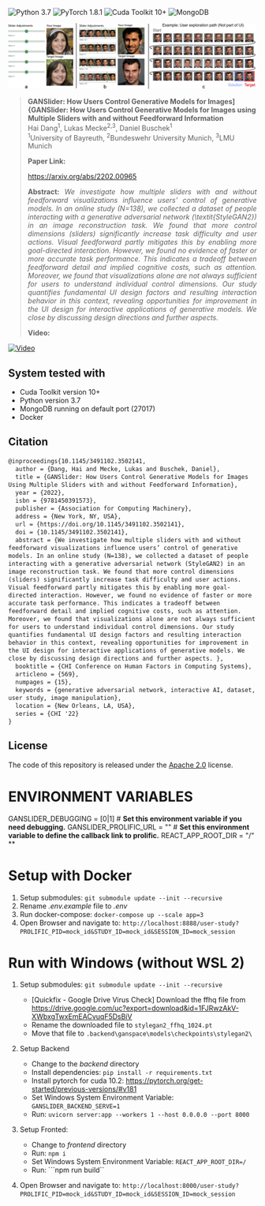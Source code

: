 
![Python 3.7](https://img.shields.io/badge/python-3.6-green.svg)
![PyTorch 1.8.1](https://img.shields.io/badge/pytorch-1.4-green.svg)
![Cuda Toolkit 10+](https://img.shields.io/badge/cudatoolkit-10%2B-green)
![MongoDB](https://img.shields.io/badge/mongodb-4.4.3-green)


<img src="./static/teaser.png" alt="Teaser figure" width="1024px"/>

> **GANSlider: How Users Control Generative Models for Images]{GANSlider: How Users Control Generative Models for Images using Multiple Sliders with and without Feedforward Information**<br>
> Hai Dang<sup>1</sup>, Lukas Mecke<sup>2,3</sup>, Daniel Buschek<sup>1</sup><br>
> <sup>1</sup>University of Bayreuth, <sup>2</sup>Bundeswehr University Munich, <sup>3</sup>LMU Munich<br>
> <p align="justify"><b>Paper Link:</b></p>
  > <a href="https://arxiv.org/abs/2202.00965">https://arxiv.org/abs/2202.00965</a>
>
> <p align="justify"><b>Abstract:</b> <i>We investigate how multiple sliders with and without feedforward visualizations influence users' control of generative models. In an online study (N=138), we collected a dataset of people interacting with a generative adversarial network (\textit{StyleGAN2}) in an image reconstruction task. We found that more control dimensions (sliders) significantly increase task difficulty and user actions. Visual feedforward partly mitigates this by enabling more goal-directed interaction. However, we found no evidence of faster or more accurate task performance. This indicates a tradeoff between feedforward detail and implied cognitive costs, such as attention. Moreover, we found that visualizations alone are not always sufficient for users to understand individual control dimensions. Our study quantifies fundamental UI design factors and resulting interaction behavior in this context, revealing opportunities for improvement in the UI design for interactive applications of generative models. We close by discussing design directions and further aspects.</i></p>
> <p align="justify"><b>Video:</b></p> 


[![Video](https://img.youtube.com/vi/zaGc5OsQhlk/maxresdefault.jpg)](https://www.youtube.com/watch?v=zaGc5OsQhlk)


## System tested with

- Cuda Toolkit version 10+
- Python version 3.7
- MongoDB running on default port (27017)
- Docker


## Citation
```
@inproceedings{10.1145/3491102.3502141,
  author = {Dang, Hai and Mecke, Lukas and Buschek, Daniel},
  title = {GANSlider: How Users Control Generative Models for Images Using Multiple Sliders with and without Feedforward Information},
  year = {2022},
  isbn = {9781450391573},
  publisher = {Association for Computing Machinery},
  address = {New York, NY, USA},
  url = {https://doi.org/10.1145/3491102.3502141},
  doi = {10.1145/3491102.3502141},
  abstract = {We investigate how multiple sliders with and without feedforward visualizations influence users’ control of generative models. In an online study (N=138), we collected a dataset of people interacting with a generative adversarial network (StyleGAN2) in an image reconstruction task. We found that more control dimensions (sliders) significantly increase task difficulty and user actions. Visual feedforward partly mitigates this by enabling more goal-directed interaction. However, we found no evidence of faster or more accurate task performance. This indicates a tradeoff between feedforward detail and implied cognitive costs, such as attention. Moreover, we found that visualizations alone are not always sufficient for users to understand individual control dimensions. Our study quantifies fundamental UI design factors and resulting interaction behavior in this context, revealing opportunities for improvement in the UI design for interactive applications of generative models. We close by discussing design directions and further aspects. },
  booktitle = {CHI Conference on Human Factors in Computing Systems},
  articleno = {569},
  numpages = {15},
  keywords = {generative adversarial network, interactive AI, dataset, user study, image manipulation},
  location = {New Orleans, LA, USA},
  series = {CHI '22}
}
```

## License

The code of this repository is released under the [Apache 2.0](LICENSE) license.<br>


# ENVIRONMENT VARIABLES

GANSLIDER_DEBUGGING = [0|1] # **Set this environment variable if you need debugging.**
GANSLIDER_PROLIFIC_URL = "" # **Set this environment variable to define the callback link to prolific.**
REACT_APP_ROOT_DIR = "/" **

# Setup with Docker
1. Setup submodules: `git submodule update --init --recursive`
2. Rename *.env.example* file to *.env*
3. Run docker-compose: `docker-compose up --scale app=3`
4. Open Browser and navigate to: `http://localhost:8888/user-study?PROLIFIC_PID=mock_id&STUDY_ID=mock_id&SESSION_ID=mock_session`


# Run with Windows (without WSL 2)
1. Setup submodules: `git submodule update --init --recursive`
    - [Quickfix - Google Drive Virus Check] Download the ffhq file from https://drive.google.com/uc?export=download&id=1FJRwzAkV-XWbxgTwxEmEACvuqF5DsBiV
    - Rename the downloaded file to `stylegan2_ffhq_1024.pt`
    - Move that file to `.backend\ganspace\models\checkpoints\stylegan2\`

2. Setup Backend
    - Change to the *backend* directory
    - Install dependencies: ```pip install -r requirements.txt```
    - Install pytorch for cuda 10.2: https://pytorch.org/get-started/previous-versions/#v181
    - Set Windows System Environment Variable: ```GANSLIDER_BACKEND_SERVE=1``` 
    - Run: ```uvicorn server:app --workers 1 --host 0.0.0.0 --port 8000```
3. Setup Fronted:
    - Change to *frontend* directory
    - Run: ```npm i```
    - Set Windows System Environment Variable: ```REACT_APP_ROOT_DIR=/```
    - Run: ```npm run build``
4. Open Browser and navigate to: `http://localhost:8000/user-study?PROLIFIC_PID=mock_id&STUDY_ID=mock_id&SESSION_ID=mock_session`


